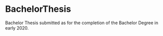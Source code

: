 # BachelorThesis

Bachelor Thesis submitted as for the completion of the Bachelor Degree in early 2020.



